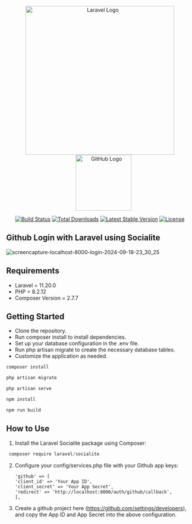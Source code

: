 <p align="center">
    <a href="https://laravel.com" target="_blank">
        <img src="https://raw.githubusercontent.com/laravel/art/master/logo-lockup/5%20SVG/2%20CMYK/1%20Full%20Color/laravel-logolockup-cmyk-red.svg" width="400" alt="Laravel Logo">
    </a>
    <a href="https://github.com" target="_blank" style="margin-left: 20px;">
        <img src="https://github.githubassets.com/images/modules/logos_page/GitHub-Mark.png" width="150" alt="GitHub Logo">
    </a>
</p>

<p align="center">
<a href="https://github.com/laravel/framework/actions"><img src="https://github.com/laravel/framework/workflows/tests/badge.svg" alt="Build Status"></a>
<a href="https://packagist.org/packages/laravel/framework"><img src="https://img.shields.io/packagist/dt/laravel/framework" alt="Total Downloads"></a>
<a href="https://packagist.org/packages/laravel/framework"><img src="https://img.shields.io/packagist/v/laravel/framework" alt="Latest Stable Version"></a>
<a href="https://packagist.org/packages/laravel/framework"><img src="https://img.shields.io/packagist/l/laravel/framework" alt="License"></a>
</p>

## Github Login with Laravel using Socialite

![screencapture-localhost-8000-login-2024-09-18-23_30_25](https://github.com/user-attachments/assets/0a90d406-314e-4c7e-bf9c-8f7cc7a6304d)

## Requirements
-  Laravel = 11.20.0
-  PHP = 8.2.12
-  Composer Version = 2.7.7

## Getting Started
-  Clone the repository.
-  Run composer install to install dependencies.
-  Set up your database configuration in the .env file.
-  Run php artisan migrate to create the necessary database tables.
-  Customize the application as needed.

```javascript
composer install
```

```javascript
php artisan migrate
```

```javascript
php artisan serve
```

```javascript
npm install
```

```javascript
npm run build
```
## How to Use

1)  Install the Laravel Socialite package using Composer:
   ```javascript
    composer require laravel/socialite
   ```

2) Configure your config/services.php file with your Github app keys:
   ```
   'github' => [
   'client_id' => 'Your App ID', 
   'client_secret' => 'Your App Secret',
   'redirect' => 'http://localhost:8000/auth/github/callback',
   ],
   ```

4) Create a github project here (https://github.com/settings/developers), and copy the App ID and App Secret into the above configuration.
